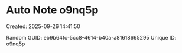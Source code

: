﻿# Auto Note o9nq5p
Created: 2025-09-26 14:41:50

Random GUID: eb9b64fc-5cc8-4614-b40a-a81618665295
Unique ID: o9nq5p
